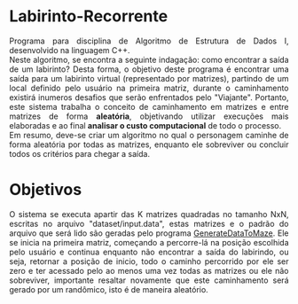 # Labirinto-Recorrente

<p align="justify">
Programa para disciplina de Algoritmo de Estrutura de Dados I, desenvolvido na linguagem C++.<br>
Neste algoritmo, se encontra a seguinte indagação: como encontrar a saída de um labirinto? Desta forma, o objetivo deste programa é encontrar uma saída para um labirinto virtual (representado por matrizes), partindo de um local definido pelo usuário na primeira matriz, durante o caminhamento existirá inumeros desafios que serão enfrentados pelo "Viajante". Portanto, este sistema trabalha o conceito de caminhamento em matrizes e entre matrizes de forma <b>aleatória</b>, objetivando utilizar execuções mais elaboradas e ao final <b>analisar o custo computacional</b> de todo o processo.<br>  
Em resumo, deve-se criar um algoritmo no qual o personagem caminhe de forma aleatória por todas as matrizes, enquanto ele sobreviver ou concluir todos os critérios para chegar a saída.
</p>

# Objetivos
<p align="justify">
O sistema se executa apartir das K matrizes quadradas no tamanho NxN, escritas no arquivo "dataset/input.data", estas matrizes e o padrão do arquivo que será lido são geradas pelo programa <a href="https://github.com/mpiress/GenerateDataToMaze.git">GenerateDataToMaze</a>. Ele se inicia na primeira matriz, começando a percorre-lá na posição escolhida pelo usuário e continua enquanto não encontrar a saída do labirindo, ou seja, retornar a posição de inicio, todo o caminho percorrido por ele ser zero e ter acessado pelo ao menos uma vez todas as matrizes ou ele não sobreviver, importante resaltar novamente que este caminhamento será gerado por um randômico, isto é de maneira aleatório.</p>
